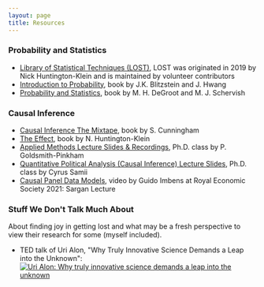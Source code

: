 ```yaml
---
layout: page
title: Resources
---
```


### Probability and Statistics

- [Library of Statistical Techniques (LOST)](https://lost-stats.github.io/), LOST was originated in 2019 by Nick Huntington-Klein and is maintained by volunteer contributors
- [Introduction to Probability](https://drive.google.com/file/d/1VmkAAGOYCTORq1wxSQqy255qLJjTNvBI/viewhttps:/drive.google.com/file/d/1VmkAAGOYCTORq1wxSQqy255qLJjTNvBI/view), book by J.K. Blitzstein and J. Hwang
- [Probability and Statistics](http://bio5495.wustl.edu/Probability/Readings/DeGroot4thEdition.pdf), book by M. H. DeGroot and M. J. Schervish

### Causal Inference

- [Causal Inference The Mixtape](https://mixtape.scunning.com/), book by S. Cunningham
- [The Effect](https://theeffectbook.net/), book by N. Huntington-Klein
- [Applied Methods Lecture Slides & Recordings](https://github.com/paulgp/applied-methods-phd#lectures-full-syllabus), Ph.D. class by P. Goldsmith-Pinkham
- [Quantitative Political Analysis (Causal Inference) Lecture Slides](https://cyrussamii.com/?page_id=3246), Ph.D. class by Cyrus Samii
- [Causal Panel Data Models](https://www.youtube.com/watch?v=jGfHQlu6xfs), video by Guido Imbens at Royal Economic Society 2021: Sargan Lecture

### Stuff We Don't Talk Much About
About finding joy in getting lost and what may be a fresh perspective to view their research for some (myself included).
- TED talk of Uri Alon, "Why Truly Innovative Science Demands a Leap into the Unknown":
 [![Uri Alon: Why truly innovative science demands a leap into the unknown](https://img.youtube.com/vi/F1U26PLiXjM/0.jpg)](https://www.youtube.com/watch?v=F1U26PLiXjM)

